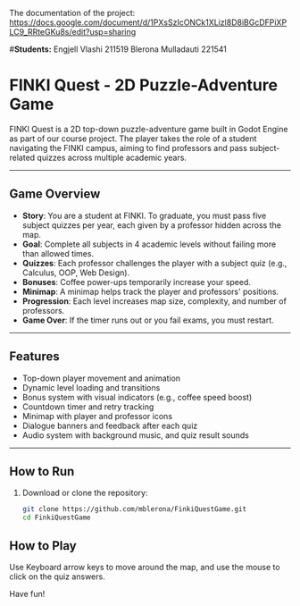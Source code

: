 The documentation of the project:
https://docs.google.com/document/d/1PXsSzIcONCk1XLizl8D8iBGcDFPiXPLC9_RRteGKu8s/edit?usp=sharing

#**Students:**
Engjell Vlashi 211519
Blerona Mulladauti 221541

#  FINKI Quest - 2D Puzzle-Adventure Game

FINKI Quest is a 2D top-down puzzle-adventure game built in Godot Engine as part of our course project. The player takes the role of a student navigating the FINKI campus, aiming to find professors and pass subject-related quizzes across multiple academic years.

---

##  Game Overview

- **Story**: You are a student at FINKI. To graduate, you must pass five subject quizzes per year, each given by a professor hidden across the map.
- **Goal**: Complete all subjects in 4 academic levels without failing more than allowed times.
- **Quizzes**: Each professor challenges the player with a subject quiz (e.g., Calculus, OOP, Web Design).
- **Bonuses**: Coffee power-ups temporarily increase your speed.
- **Minimap**: A minimap helps track the player and professors' positions.
- **Progression**: Each level increases map size, complexity, and number of professors.
- **Game Over**: If the timer runs out or you fail exams, you must restart.

---

##  Features

- Top-down player movement and animation
- Dynamic level loading and transitions
- Bonus system with visual indicators (e.g., coffee speed boost)
- Countdown timer and retry tracking
- Minimap with player and professor icons
- Dialogue banners and feedback after each quiz
- Audio system with background music, and quiz result sounds

---

##  How to Run

1. Download or clone the repository:
   ```bash
   git clone https://github.com/mblerona/FinkiQuestGame.git
   cd FinkiQuestGame

##  How to Play
Use Keyboard arrow keys to move around the map, and use the mouse to click on the quiz answers.

Have fun!
